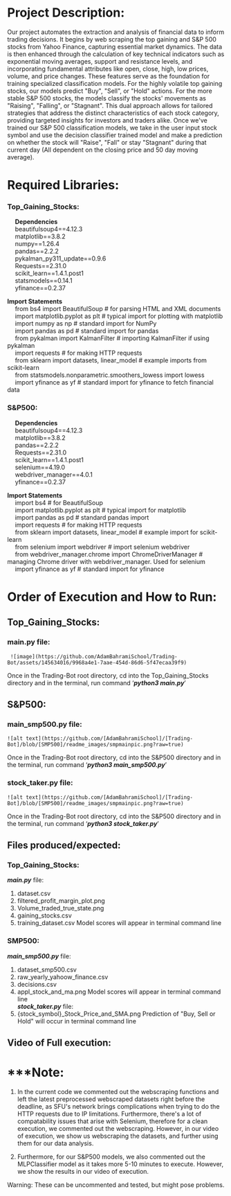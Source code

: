 # Project Description:
Our project automates the extraction and analysis of financial data to inform trading decisions. It begins by web scraping the top gaining and S&P 500 stocks from Yahoo Finance, capturing essential market dynamics. The data is then enhanced through the calculation of key technical indicators such as exponential moving averages, support and resistance levels, and incorporating fundamental attributes like open, close, high, low prices, volume, and price changes. These features serve as the foundation for training specialized classification models. For the highly volatile top gaining stocks, our models predict "Buy", "Sell", or "Hold" actions. For the more stable S&P 500 stocks, the models classify the stocks' movements as "Raising", "Falling", or "Stagnant". This dual approach allows for tailored strategies that address the distinct characteristics of each stock category, providing targeted insights for investors and traders alike. Once we've trained our S&P 500 classification models, we take in the user input stock symbol and use the decision classifier trained model and make a prediction on whether the stock will "Raise", "Fall" or stay "Stagnant" during that current day (All dependent on the closing price and 50 day moving average). 

# Required Libraries:
### **Top_Gaining_Stocks:**
  &emsp; **Dependencies** \
  &emsp; beautifulsoup4==4.12.3 \
  &emsp; matplotlib==3.8.2 \
  &emsp; numpy==1.26.4 \
  &emsp; pandas==2.2.2 \
  &emsp; pykalman_py311_update==0.9.6 \
  &emsp; Requests==2.31.0 \
  &emsp;  scikit_learn==1.4.1.post1 \
  &emsp; statsmodels==0.14.1 \
  &emsp; yfinance==0.2.37 

**Import Statements** \
 &emsp; from bs4 import BeautifulSoup  # for parsing HTML and XML documents \
 &emsp; import matplotlib.pyplot as plt  # typical import for plotting with matplotlib \
 &emsp; import numpy as np  # standard import for NumPy \
 &emsp; import pandas as pd  # standard import for pandas \
 &emsp; from pykalman import KalmanFilter  # importing KalmanFilter if using pykalman \
 &emsp; import requests  # for making HTTP requests \
 &emsp; from sklearn import datasets, linear_model  # example imports from scikit-learn \
 &emsp; from statsmodels.nonparametric.smoothers_lowess import lowess \
 &emsp; import yfinance as yf  # standard import for yfinance to fetch financial data 

### **S&P500:**
 &emsp; **Dependencies** \
 &emsp; beautifulsoup4==4.12.3 \
 &emsp; matplotlib==3.8.2 \
 &emsp; pandas==2.2.2 \
 &emsp; Requests==2.31.0 \
 &emsp; scikit_learn==1.4.1.post1 \
 &emsp; selenium==4.19.0 \
 &emsp; webdriver_manager==4.0.1 \
 &emsp; yfinance==0.2.37 

**Import Statements** \
 &emsp; import bs4  # for BeautifulSoup  \
 &emsp; import matplotlib.pyplot as plt  # typical import for matplotlib \
 &emsp; import pandas as pd  # standard pandas import \
 &emsp; import requests  # for making HTTP requests \
 &emsp; from sklearn import datasets, linear_model  # example import for scikit-learn \
 &emsp; from selenium import webdriver  # import selenium webdriver \
 &emsp; from webdriver_manager.chrome import ChromeDriverManager  # managing Chrome driver with webdriver_manager. Used for selenium \
 &emsp; import yfinance as yf  # standard import for yfinance 


# Order of Execution and How to Run:
## Top_Gaining_Stocks:
 ### main.py file:
	 ![image](https://github.com/AdamBahramiSchool/Trading-Bot/assets/145634016/9968a4e1-7aae-454d-86d6-5f47ecaa39f9)

Once in the Trading-Bot root directory, cd into the Top_Gaining_Stocks directory and in the terminal, run command ‘***python3 main.py***’
## S&P500:
 ### main_smp500.py file:
 	![alt text](https://github.com/[AdamBahramiSchool]/[Trading-Bot]/blob/[SMP500]/readme_images/smpmainpic.png?raw=true)

Once in the Trading-Bot root directory, cd into the S&P500 directory and in the terminal, run command ‘***python3 main_smp500.py***’

### stock_taker.py file:
	![alt text](https://github.com/[AdamBahramiSchool]/[Trading-Bot]/blob/[SMP500]/readme_images/smpmainpic.png?raw=true)
 
Once in the Trading-Bot root directory, cd into the S&P500 directory and in the terminal, run command ‘***python3 stock_taker.py***’
## Files produced/expected:
### Top_Gaining_Stocks:
***main.py*** file:
1. dataset.csv 
2. filtered_profit_margin_plot.png 
3. Volume_traded_true_state.png 
4. gaining_stocks.csv 
5. training_dataset.csv 
Model scores will appear in terminal command line 

### SMP500:
***main_smp500.py*** file:
1. dataset_smp500.csv 
2. raw_yearly_yahoow_finance.csv 
3. decisions.csv 
4. appl_stock_and_ma.png 
Model scores will appear in terminal command line \
***stock_taker.py*** file:
1. {stock_symbol}_Stock_Price_and_SMA.png
Prediction of "Buy, Sell or Hold" will occur in terminal command line
## Video of Full execution: 


# ***Note: 
1. In the current code we commented out the webscraping functions and left the latest preprocessed webscraped datasets right before the deadline, as SFU's network brings complications when trying to do the HTTP requests due to IP limitations. Furthermore, there's a lot of compatability issues that arise with Selenium, therefore for a clean execution, we commented out the webscraping. However, in our video of execution, we show us webscraping the datasets, and further using them for our data analysis.

2. Furthermore, for our S&P500 models, we also commented out the MLPClassifier model as it takes more 5-10 minutes to execute. However, we show the results in our video of execution.

Warning: These can be uncommented and tested, but might pose problems. 
